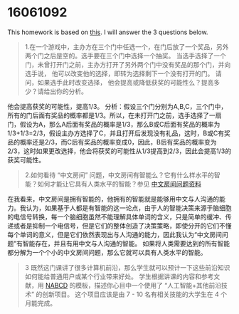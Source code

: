 16061092
========

This homework is based on [this](https://github.com/LuZZhang/ai-edu/tree/master/E-Challenge/BeihangUniversity2019Spring).
I will answer the 3 questions below.

>1.在一个游戏中，主办方在三个门中任选一个，在门后放了一个奖品，另外两个门之后是空的。选手要在三个门中选择一个抽奖。 当选手选择了一个门，未曾打开门之前，主办方打开了另外两个门中没有奖品的那个门，并向选手说， 他可以改变他的选择，即转为选择剩下一个没有打开的门。 请问，如果选手此时改变选择， 他会提高或降低获奖的可能性么？提高多少？请给出你的分析。

他会提高获奖的可能性，提高1/3。
分析：假设三个门分别为A,B,C，三个门中，所有的门后面有奖品的概率都是1/3。所以，在未打开门之前，选手选择了一扇门，假设为A，那么A后面有奖品的概率是1/3，那么B或C后面有奖品的概率为1/3+1/3=2/3，假设主办方选择了C，并且打开后发现没有礼品，这时，B或C有奖品的概率还是2/3，而C后有奖品的概率变成0，因此，B后有奖品的概率变为2/3，这时如果更改选择，他会将获奖的可能性从1/3提高到2/3，因此会提高1/3的获奖可能性。

>2.如何看待 “中文房间” 问题，中文房间有智能么？它有什么样水平的智能？如何才能让它具有人类水平的智能？参见 [中文房间问题资料](https://www.bing.com/search?setmkt=zh-CN&q=%E4%B8%AD%E6%96%87%E6%88%BF%E9%97%B4+%E9%97%AE%E9%A2%98)

在我看来，中文房间是拥有智能的，他拥有的智能就是能够用中文与人沟通的能力。我认为，如果基于人都是有智能的这一论点，由于人的智能决策来源于脑细胞的电信号转换，每一个脑细胞虽然不能理解具体单词的含义，只是简单的缓冲、传递或者是抑制一个电信号，但是它们的整体创造了决策策略，即使分开的它们不懂每个单词的意义，但是它们依然表现出与人沟通的能力，因此我认为“中文房间问题”有智能存在，并且有用中文与人沟通的智能。
如果将人类需要达到的所有智能都分解为一个个小的中文房间问题，那么它就可以具有人类水平的智能。

>3 既然这门课讲了很多计算机前沿，那么学生就可以预计一下这些前沿知识如何能给普通用户或某个行业带来好处。 学生根据讲课的内容和参考文献，用 [NABCD](https://www.cnblogs.com/xinz/archive/2010/12/01/1893323.html) 的模板，描述你心目中一个使用了 “人工智能+其他前沿技术” 的创新项目。 这个项目应该是由 7 - 10 名有相关技能的大学生在 4 个月能完成。

